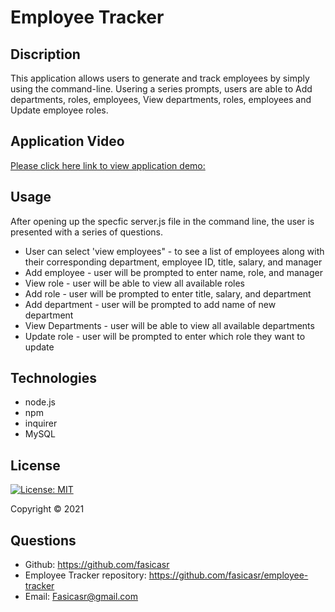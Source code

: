 # Employee Tracker

## Discription 

This application allows users to generate and track employees by simply using the command-line. Usering a series prompts, users are able to Add departments, roles, employees, View departments, roles, employees and Update employee roles.

## Application Video 

[Please click here link to view application demo:]()

## Usage 

After opening up the specfic server.js file in the command line, the user is presented with a series of questions. 
* User can select 'view employees" - to see a list of employees along with their corresponding department, employee ID, title, salary, and manager 
* Add employee - user will be prompted to enter name, role, and manager 
* View role - user will be able to view all available roles
* Add role - user will be prompted to enter title, salary, and department 
* Add department - user will be prompted to add name of new department
* View Departments - user will be able to view all available departments 
* Update role - user will be prompted to enter which role they want to update

## Technologies 

* node.js
* npm 
* inquirer
* MySQL

## License

[![License: MIT](https://img.shields.io/badge/License-MIT-yellow.svg)](https://opensource.org/licenses/MIT)

Copyright © 2021 

## Questions 

* Github: https://github.com/fasicasr
* Employee Tracker repository: https://github.com/fasicasr/employee-tracker
* Email: Fasicasr@gmail.com
